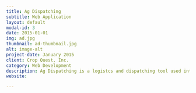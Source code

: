 ```yaml
---
title: Ag Dispatching
subtitle: Web Application
layout: default
modal-id: 3
date: 2015-01-01
img: ad.jpg
thumbnail: ad-thumbnail.jpg
alt: image-alt
project-date: January 2015
client: Crop Quest, Inc.
category: Web Development
description: Ag Dispatching is a logistcs and dispatching tool used internally by our Precision Ag team, but it is built to support use by external organizations. It uses Ruby on Rails, Sidekiq, PostgreSQL, PostGIS, and Bootstrap.
website:

---
```

